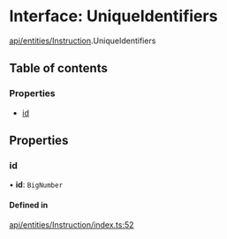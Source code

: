 # Interface: UniqueIdentifiers

[api/entities/Instruction](../wiki/api.entities.Instruction).UniqueIdentifiers

## Table of contents

### Properties

- [id](../wiki/api.entities.Instruction.UniqueIdentifiers#id)

## Properties

### id

• **id**: `BigNumber`

#### Defined in

[api/entities/Instruction/index.ts:52](https://github.com/PolymathNetwork/polymesh-sdk/blob/49113a20/src/api/entities/Instruction/index.ts#L52)
